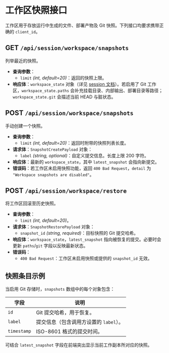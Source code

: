 # 工作区快照接口

工作区用于存放运行中生成的文件、部署产物及 Git 快照。下列接口均要求携带正确的 `client_id`。

## GET `/api/session/workspace/snapshots`
列举最近的快照。

- **查询参数**：
  - `limit` *(int, default=20)*：返回的快照上限。
- **响应体**：`workspace_state` 对象（详见 [session 文档](session.md#工作区状态结构)）。若启用了 Git 工作区，`workspace_state.paths` 会补充挂载目录、内部输出、部署目录等路径；`workspace_state.git` 会描述当前 HEAD 与脏状态。

## POST `/api/session/workspace/snapshots`
手动创建一个快照。

- **查询参数**：
  - `limit` *(int, default=20)*：返回时附带的快照列表长度。
- **请求体**：`SnapshotCreatePayload` 对象：
  - `label` *(string, optional)*：自定义提交信息。长度上限 200 字符。
- **响应体**：最新的 `workspace_state`，其中 `latest_snapshot` 会指向新提交。
- **错误码**：若工作区未启用快照功能，返回 `400 Bad Request`，`detail` 为 `"Workspace snapshots are disabled"`。

## POST `/api/session/workspace/restore`
将工作区回滚至历史快照。

- **查询参数**：
  - `limit` *(int, default=20)*。
- **请求体**：`SnapshotRestorePayload` 对象：
  - `snapshot_id` *(string, required)*：目标快照的 Git 提交哈希。
- **响应体**：`workspace_state`，`latest_snapshot` 指向被恢复的提交。必要时会更新 `paths`/`git` 字段以反映最新状态。
- **错误码**：
  - `400 Bad Request`：工作区未启用快照或提供的 `snapshot_id` 无效。

## 快照条目示例
当启用 Git 存储时，`snapshots` 数组中的每个对象包含：

| 字段 | 说明 |
| --- | --- |
| `id` | Git 提交哈希，用于恢复。|
| `label` | 提交信息（包含调用方设置的 `label`）。|
| `timestamp` | ISO-8601 格式的提交时间。|

可结合 `latest_snapshot` 字段在前端突出显示当前工作副本所对应的快照。
